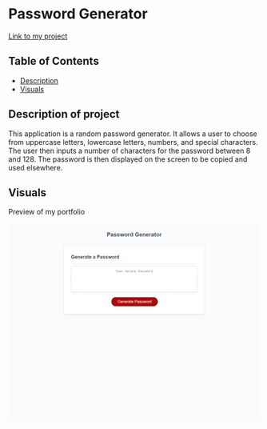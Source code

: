 # Password Generator

[Link to my project](https://smoke5643.github.io/password-generator/)

## Table of Contents
- [Description](#description-of-project)
- [Visuals](#visuals)

## Description of project


This application is a random password generator. It allows a user to choose from uppercase letters, lowercase letters, numbers, and special characters. The user then inputs a number of characters for the password between 8 and 128. The password is then displayed on the screen to be copied and used elsewhere.

## Visuals

Preview of my portfolio

![image](assets/images/screenshot.png)
